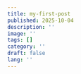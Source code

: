 ```yaml
---
title: my-first-post
published: 2025-10-04
description: ''
image: ''
tags: []
category: ''
draft: false 
lang: ''
---
```

